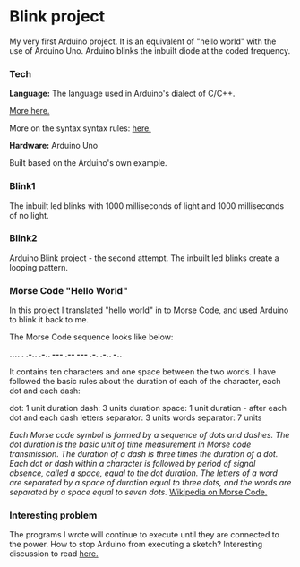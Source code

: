 # Blink project

My very first Arduino project. It is an equivalent of "hello world" with the use of Arduino Uno. Arduino blinks the inbuilt diode at the coded frequency.

### Tech

**Language:**
The language used in Arduino's dialect of C/C++.

<a href="https://forum.arduino.cc/index.php?topic=45492.0"> More here.</a>

More on the syntax syntax rules:
<a href="https://www.arduino.cc/reference/en/#functions"> here.</a>


**Hardware:**
Arduino Uno

Built based on the Arduino's own example.

### Blink1
The inbuilt led blinks with 1000 milliseconds of light and 1000 milliseconds of no light.

### Blink2
Arduino Blink project - the second attempt.
The inbuilt led blinks create a looping pattern.

### Morse Code "Hello World"
In this project I translated "hello world" in to Morse Code, and used Arduino to blink it back to me.

The Morse Code sequence looks like below:

**.... . .-.. .-.. ---     .-- --- .-. .-.. -..**

It contains ten characters and one space between the two words.
I have followed the basic rules about the duration of each of the character, each dot and each dash:

dot: 1 unit duration
dash: 3 units duration
space: 1 unit duration - after each dot and each dash
letters separator: 3 units
words separator: 7 units

*Each Morse code symbol is formed by a sequence of dots and dashes. The dot duration is the basic unit of time measurement in Morse code transmission. The duration of a dash is three times the duration of a dot. Each dot or dash within a character is followed by period of signal absence, called a space, equal to the dot duration. The letters of a word are separated by a space of duration equal to three dots, and the words are separated by a space equal to seven dots.* <a href="https://en.wikipedia.org/wiki/Morse_code">Wikipedia on Morse Code.</a>


### Interesting problem
The programs I wrote will continue to execute until they are connected to the power. How to stop Arduino from executing a sketch? Interesting discussion to read <a href="https://forum.arduino.cc/index.php?topic=86630.0">here.</a>
